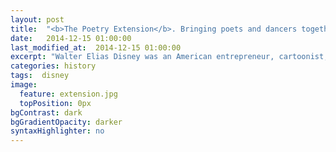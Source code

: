```yaml
---
layout: post
title:  "<b>The Poetry Extension</b>. Bringing poets and dancers together from around the world, one face-melting gig at a time. Our fourth event is online-only, and FREE. Join us here from 8 a.m. Toronto time (EST) and 1 p.m. UK time (GMT) on Thursday March 30th, 2017 for live streaming of the event. We welcome all the megawatt poets below. <span class='credit'>(Photo courtesy modernmechanix.com)</span>"
date:   2014-12-15 01:00:00
last_modified_at:  2014-12-15 01:00:00
excerpt: "Walter Elias Disney was an American entrepreneur, cartoonist, animator, voice actor, and film producer. As a prominent..."
categories: history
tags:  disney
image:
  feature: extension.jpg
  topPosition: 0px
bgContrast: dark
bgGradientOpacity: darker
syntaxHighlighter: no
---
```

